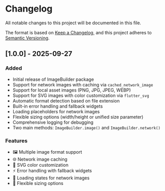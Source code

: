 # Changelog

All notable changes to this project will be documented in this file.

The format is based on [Keep a Changelog](https://keepachangelog.com/en/1.0.0/),
and this project adheres to [Semantic Versioning](https://semver.org/spec/v2.0.0.html).

## [1.0.0] - 2025-09-27

### Added
- Initial release of ImageBuilder package
- Support for network images with caching via `cached_network_image`
- Support for local asset images (PNG, JPG, JPEG, WEBP)
- Support for SVG images with color customization via `flutter_svg`
- Automatic format detection based on file extension
- Built-in error handling and fallback widgets
- Loading placeholders for network images
- Flexible sizing options (width/height or unified size parameter)
- Comprehensive logging for debugging
- Two main methods: `ImageBuilder.image()` and `ImageBuilder.network()`

### Features
- 🖼️ Multiple image format support
- 🌐 Network image caching
- 🎨 SVG color customization
- ⚡ Error handling with fallback widgets
- 🔄 Loading states for network images
- 📏 Flexible sizing options